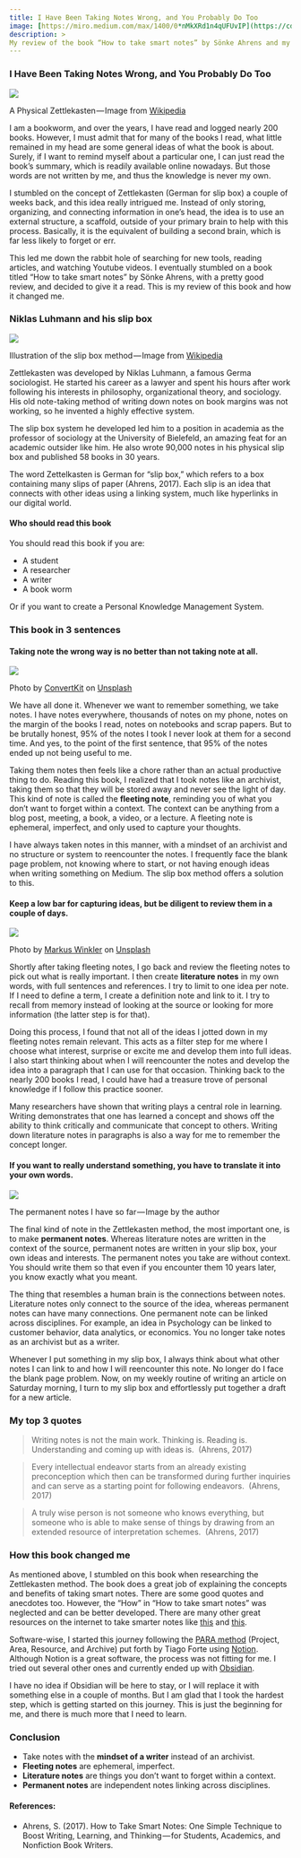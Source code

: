 ```yaml
---
title: I Have Been Taking Notes Wrong, and You Probably Do Too
image: [https://miro.medium.com/max/1400/0*nMkXRd1n4qUFUvIP](https://cdn-images-1.medium.com/max/800/0*u4nayjkcTfkKMVuF.jpg)
description: >
My review of the book “How to take smart notes” by Sönke Ahrens and my journey towards building a Personal Knowledge Management system. 
---
```


### **I Have Been Taking Notes Wrong, and You Probably Do Too**

![](https://cdn-images-1.medium.com/max/800/0*u4nayjkcTfkKMVuF.jpg)

A Physical Zettlekasten — Image from [Wikipedia](https://en.wikipedia.org/wiki/Zettelkasten)

I am a bookworm, and over the years, I have read and logged nearly 200 books. However, I must admit that for many of the books I read, what little remained in my head are some general ideas of what the book is about. Surely, if I want to remind myself about a particular one, I can just read the book’s summary, which is readily available online nowadays. But those words are not written by me, and thus the knowledge is never my own.

I stumbled on the concept of Zettlekasten (German for slip box) a couple of weeks back, and this idea really intrigued me. Instead of only storing, organizing, and connecting information in one’s head, the idea is to use an external structure, a scaffold, outside of your primary brain to help with this process. Basically, it is the equivalent of building a second brain, which is far less likely to forget or err. 

This led me down the rabbit hole of searching for new tools, reading articles, and watching Youtube videos. I eventually stumbled on a book titled “How to take smart notes” by Sönke Ahrens, with a pretty good review, and decided to give it a read. This is my review of this book and how it changed me.

### Niklas Luhmann and his slip box

![](https://cdn-images-1.medium.com/max/800/0*j0b8k2MvlCUTo4ab.png)

Illustration of the slip box method — Image from [Wikipedia](https://en.wikipedia.org/wiki/Zettelkasten)

Zettlekasten was developed by Niklas Luhmann, a famous Germa sociologist. He started his career as a lawyer and spent his hours after work following his interests in philosophy, organizational theory, and sociology. His old note-taking method of writing down notes on book margins was not working, so he invented a highly effective system. 

The slip box system he developed led him to a position in academia as the professor of sociology at the University of Bielefeld, an amazing feat for an academic outsider like him. He also wrote 90,000 notes in his physical slip box and published 58 books in 30 years.

The word Zettelkasten is German for “slip box,” which refers to a box containing many slips of paper (Ahrens, 2017). Each slip is an idea that connects with other ideas using a linking system, much like hyperlinks in our digital world.

#### Who should read this book

You should read this book if you are: 

-   A student 
-   A researcher 
-   A writer
-   A book worm 

Or if you want to create a Personal Knowledge Management System. 

### This book in 3 sentences

#### Taking note the wrong way is no better than not taking note at all. 

![](https://cdn-images-1.medium.com/max/800/0*-9A3NtrhtNCGDoGt)

Photo by [ConvertKit](https://unsplash.com/@convertkit?utm_source=medium&utm_medium=referral) on [Unsplash](https://unsplash.com?utm_source=medium&utm_medium=referral)

We have all done it. Whenever we want to remember something, we take notes. I have notes everywhere, thousands of notes on my phone, notes on the margin of the books I read, notes on notebooks and scrap papers. But to be brutally honest, 95% of the notes I took I never look at them for a second time. And yes, to the point of the first sentence, that 95% of the notes ended up not being useful to me. 

Taking them notes then feels like a chore rather than an actual productive thing to do. Reading this book, I realized that I took notes like an archivist, taking them so that they will be stored away and never see the light of day. This kind of note is called the **fleeting note**, reminding you of what you don’t want to forget within a context. The context can be anything from a blog post, meeting, a book, a video, or a lecture. A fleeting note is ephemeral, imperfect, and only used to capture your thoughts. 

I have always taken notes in this manner, with a mindset of an archivist and no structure or system to reencounter the notes. I frequently face the blank page problem, not knowing where to start, or not having enough ideas when writing something on Medium. The slip box method offers a solution to this.

#### Keep a low bar for capturing ideas, but be diligent to review them in a couple of days.

![](https://cdn-images-1.medium.com/max/800/0*1PF688rihKrGfIZ0)

Photo by [Markus Winkler](https://unsplash.com/@markuswinkler?utm_source=medium&utm_medium=referral) on [Unsplash](https://unsplash.com?utm_source=medium&utm_medium=referral)

Shortly after taking fleeting notes, I go back and review the fleeting notes to pick out what is really important. I then create **literature notes** in my own words, with full sentences and references. I try to limit to one idea per note. If I need to define a term, I create a definition note and link to it. I try to recall from memory instead of looking at the source or looking for more information (the latter step is for that). 

Doing this process, I found that not all of the ideas I jotted down in my fleeting notes remain relevant. This acts as a filter step for me where I choose what interest, surprise or excite me and develop them into full ideas. I also start thinking about when I will reencounter the notes and develop the idea into a paragraph that I can use for that occasion. Thinking back to the nearly 200 books I read, I could have had a treasure trove of personal knowledge if I follow this practice sooner.

Many researchers have shown that writing plays a central role in learning. Writing demonstrates that one has learned a concept and shows off the ability to think critically and communicate that concept to others. Writing down literature notes in paragraphs is also a way for me to remember the concept longer.

#### If you want to really understand something, you have to translate it into your own words.

![](https://cdn-images-1.medium.com/max/800/1*sVe2QUKQN9Izo68-M3aftg.png)

The permanent notes I have so far — Image by the author

The final kind of note in the Zettlekasten method, the most important one, is to make **permanent notes**. Whereas literature notes are written in the context of the source, permanent notes are written in your slip box, your own ideas and interests. The permanent notes you take are without context. You should write them so that even if you encounter them 10 years later, you know exactly what you meant. 

The thing that resembles a human brain is the connections between notes. Literature notes only connect to the source of the idea, whereas permanent notes can have many connections. One permanent note can be linked across disciplines. For example, an idea in Psychology can be linked to customer behavior, data analytics, or economics. You no longer take notes as an archivist but as a writer. 

Whenever I put something in my slip box, I always think about what other notes I can link to and how I will reencounter this note. No longer do I face the blank page problem. Now, on my weekly routine of writing an article on Saturday morning, I turn to my slip box and effortlessly put together a draft for a new article. 

### My top 3 quotes

> Writing notes is not the main work. Thinking is. Reading is. Understanding and coming up with ideas is. 
> (Ahrens, 2017)

  

> Every intellectual endeavor starts from an already existing preconception which then can be transformed during further inquiries and can serve as a starting point for following endeavors. 
> (Ahrens, 2017)

  

> A truly wise person is not someone who knows everything, but someone who is able to make sense of things by drawing from an extended resource of interpretation schemes. 
> (Ahrens, 2017)

### How this book changed me

As mentioned above, I stumbled on this book when researching the Zettlekasten method. The book does a great job of explaining the concepts and benefits of taking smart notes. There are some good quotes and anecdotes too. However, the “How” in “How to take smart notes” was neglected and can be better developed. There are many other great resources on the internet to take smarter notes like [this](https://forum.obsidian.md/t/obsidian-zettelkasten/1999) and [this](https://forum.obsidian.md/t/linking-your-thinking-resources/6177).

Software-wise, I started this journey following the [PARA method](https://fortelabs.co/blog/para/) (Project, Area, Resource, and Archive) put forth by Tiago Forte using [Notion](https://www.notion.so/). Although Notion is a great software, the process was not fitting for me. I tried out several other ones and currently ended up with [Obsidian](https://obsidian.md/). 

I have no idea if Obsidian will be here to stay, or I will replace it with something else in a couple of months. But I am glad that I took the hardest step, which is getting started on this journey. This is just the beginning for me, and there is much more that I need to learn.

### Conclusion

-   Take notes with the **mindset of a writer** instead of an archivist.
-   **Fleeting notes** are ephemeral, imperfect.
-   **Literature notes** are things you don’t want to forget within a context.
-   **Permanent notes** are independent notes linking across disciplines.

#### References:

-   Ahrens, S. (2017). How to Take Smart Notes: One Simple Technique to Boost Writing, Learning, and Thinking — for Students, Academics, and Nonfiction Book Writers.